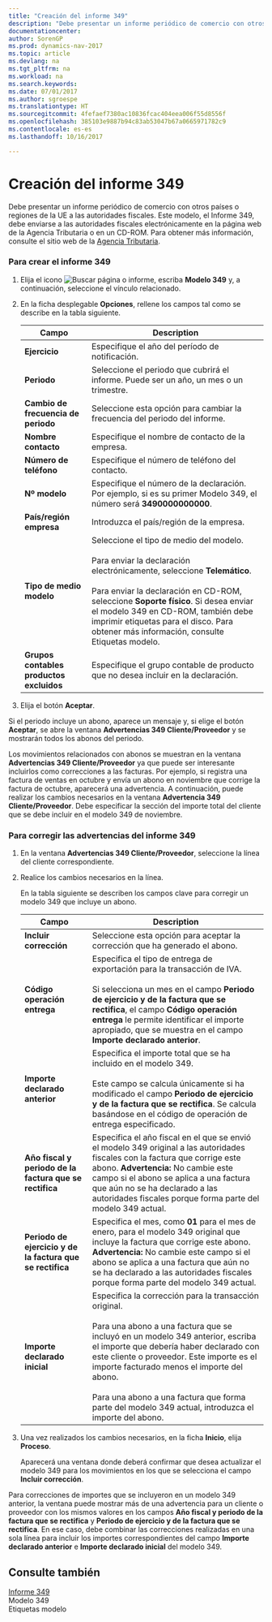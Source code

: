 ```yaml
---
title: "Creación del informe 349"
description: "Debe presentar un informe periódico de comercio con otros países o regiones de la UE a las autoridades fiscales. Este modelo, el Informe 349, debe enviarse a las autoridades fiscales electrónicamente en la página web de la Agencia Tributaria o en un CD-ROM. Para obtener más información, consulte el sitio web de la [Agencia Tributaria](http://go.microsoft.com/fwlink/?LinkId=238181)."
documentationcenter: 
author: SorenGP
ms.prod: dynamics-nav-2017
ms.topic: article
ms.devlang: na
ms.tgt_pltfrm: na
ms.workload: na
ms.search.keywords: 
ms.date: 07/01/2017
ms.author: sgroespe
ms.translationtype: HT
ms.sourcegitcommit: 4fefaef7380ac10836fcac404eea006f55d8556f
ms.openlocfilehash: 385103e9887b94c83ab53047b67a0665971782c9
ms.contentlocale: es-es
ms.lasthandoff: 10/16/2017

---
```

# <a name="how-to-create-report-349"></a>Creación del informe 349
Debe presentar un informe periódico de comercio con otros países o regiones de la UE a las autoridades fiscales. Este modelo, el Informe 349, debe enviarse a las autoridades fiscales electrónicamente en la página web de la Agencia Tributaria o en un CD-ROM. Para obtener más información, consulte el sitio web de la [Agencia Tributaria](http://go.microsoft.com/fwlink/?LinkId=238181).  
  
### <a name="to-create-report-349"></a>Para crear el informe 349  
  
1.  Elija el icono ![Buscar página o informe](media/ui-search/search_small.png "icono Buscar página o informe"), escriba **Modelo 349** y, a continuación, seleccione el vínculo relacionado.  
  
2.  En la ficha desplegable **Opciones**, rellene los campos tal como se describe en la tabla siguiente.  
  
    |Campo|Description|  
    |---------------------------------|---------------------------------------|  
    |**Ejercicio**|Especifique el año del período de notificación.|  
    |**Periodo**|Seleccione el periodo que cubrirá el informe. Puede ser un año, un mes o un trimestre.|  
    |**Cambio de frecuencia de periodo**|Seleccione esta opción para cambiar la frecuencia del periodo del informe.|  
    |**Nombre contacto**|Especifique el nombre de contacto de la empresa.|  
    |**Número de teléfono**|Especifique el número de teléfono del contacto.|  
    |**Nº modelo**|Especifique el número de la declaración. Por ejemplo, si es su primer Modelo 349, el número será **3490000000000**.|  
    |**País/región empresa**|Introduzca el país/región de la empresa.|  
    |**Tipo de medio modelo**|Seleccione el tipo de medio del modelo.<br /><br /> Para enviar la declaración electrónicamente, seleccione **Telemático**.<br /><br /> Para enviar la declaración en CD-ROM, seleccione **Soporte físico**. Si desea enviar el modelo 349 en CD-ROM, también debe imprimir etiquetas para el disco. Para obtener más información, consulte Etiquetas modelo.|  
    |**Grupos contables productos excluidos**|Especifique el grupo contable de producto que no desea incluir en la declaración.|  
  
3.  Elija el botón **Aceptar**.  
  
 Si el periodo incluye un abono, aparece un mensaje y, si elige el botón **Aceptar**, se abre la ventana **Advertencias 349 Cliente/Proveedor** y se mostrarán todos los abonos del periodo.  
  
 Los movimientos relacionados con abonos se muestran en la ventana **Advertencias 349 Cliente/Proveedor** ya que puede ser interesante incluirlos como correcciones a las facturas. Por ejemplo, si registra una factura de ventas en octubre y envía un abono en noviembre que corrige la factura de octubre, aparecerá una advertencia. A continuación, puede realizar los cambios necesarios en la ventana **Advertencia 349 Cliente/Proveedor**. Debe especificar la sección del importe total del cliente que se debe incluir en el modelo 349 de noviembre.  
  
### <a name="to-correct-warnings-for-report-349"></a>Para corregir las advertencias del informe 349  
  
1.  En la ventana **Advertencias 349 Cliente/Proveedor**, seleccione la línea del cliente correspondiente.  
  
2.  Realice los cambios necesarios en la línea.  
  
     En la tabla siguiente se describen los campos clave para corregir un modelo 349 que incluye un abono.  
  
    |Campo|Description|  
    |---------------------------------|---------------------------------------|  
    |**Incluir corrección**|Seleccione esta opción para aceptar la corrección que ha generado el abono.|  
    |**Código operación entrega**|Especifica el tipo de entrega de exportación para la transacción de IVA.<br /><br /> Si selecciona un mes en el campo **Periodo de ejercicio y de la factura que se rectifica**, el campo **Código operación entrega** le permite identificar el importe apropiado, que se muestra en el campo **Importe declarado anterior**.|  
    |**Importe declarado anterior**|Especifica el importe total que se ha incluido en el modelo 349.<br /><br /> Este campo se calcula únicamente si ha modificado el campo **Periodo de ejercicio y de la factura que se rectifica**. Se calcula basándose en el código de operación de entrega especificado.|  
    |**Año fiscal y periodo de la factura que se rectifica**|Especifica el año fiscal en el que se envió el modelo 349 original a las autoridades fiscales con la factura que corrige este abono. **Advertencia:** No cambie este campo si el abono se aplica a una factura que aún no se ha declarado a las autoridades fiscales porque forma parte del modelo 349 actual.|  
    |**Periodo de ejercicio y de la factura que se rectifica**|Especifica el mes, como **01** para el mes de enero, para el modelo 349 original que incluye la factura que corrige este abono. **Advertencia:** No cambie este campo si el abono se aplica a una factura que aún no se ha declarado a las autoridades fiscales porque forma parte del modelo 349 actual.|  
    |**Importe declarado inicial**|Especifica la corrección para la transacción original.<br /><br /> Para una abono a una factura que se incluyó en un modelo 349 anterior, escriba el importe que debería haber declarado con este cliente o proveedor. Este importe es el importe facturado menos el importe del abono.<br /><br /> Para una abono a una factura que forma parte del modelo 349 actual, introduzca el importe del abono.|  
  
3.  Una vez realizados los cambios necesarios, en la ficha **Inicio**, elija **Proceso**.  
  
     Aparecerá una ventana donde deberá confirmar que desea actualizar el modelo 349 para los movimientos en los que se selecciona el campo **Incluir corrección**.  
  
 Para correcciones de importes que se incluyeron en un modelo 349 anterior, la ventana puede mostrar más de una advertencia para un cliente o proveedor con los mismos valores en los campos **Año fiscal y periodo de la factura que se rectifica** y **Periodo de ejercicio y de la factura que se rectifica**. En ese caso, debe combinar las correcciones realizadas en una sola línea para incluir los importes correspondientes del campo **Importe declarado anterior** e **Importe declarado inicial** del modelo 349.  
  
## <a name="see-also"></a>Consulte también  
 [Informe 349](report-349.md)   
 Modelo 349   
 Etiquetas modelo
